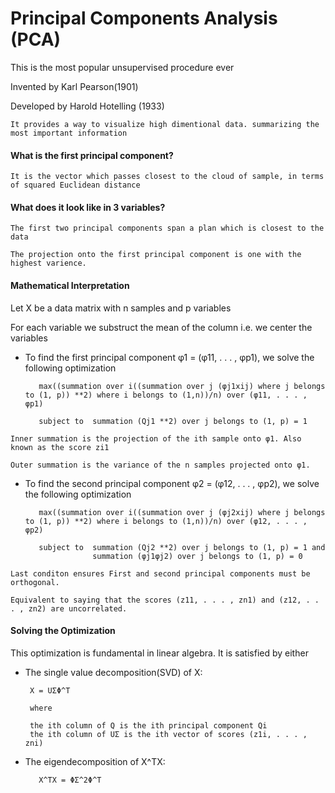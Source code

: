# Principal Components Analysis (PCA)

  This is the most popular unsupervised procedure ever
  
  Invented by Karl Pearson(1901)
  
  Developed by Harold Hotelling (1933)
  
    It provides a way to visualize high dimentional data. summarizing the most important information
      
  #### What is the first principal component?
    
    It is the vector which passes closest to the cloud of sample, in terms of squared Euclidean distance
    
  #### What does it look like in 3 variables?
  
    The first two principal components span a plan which is closest to the data
    
    The projection onto the first principal component is one with the highest varience.
    
  #### Mathematical Interpretation
  
   Let X be a data matrix with n samples and p variables
    
   For each variable we substruct the mean of the column i.e. we center the variables
    
   * To find the first principal component φ1 = (φ11, . . . , φp1), we solve the following optimization
                
            max((summation over i((summation over j (φj1xij) where j belongs to (1, p)) **2) where i belongs to (1,n))/n) over (φ11, . . . , φp1)
     
            subject to  summation (Qj1 **2) over j belongs to (1, p) = 1
     
    Inner summation is the projection of the ith sample onto φ1. Also known as the score zi1  
    
    Outer summation is the variance of the n samples projected onto φ1.
   
   * To find the second principal component φ2 = (φ12, . . . , φp2), we solve the following optimization
        
            max((summation over i((summation over j (φj2xij) where j belongs to (1, p)) **2) where i belongs to (1,n))/n) over (φ12, . . . , φp2)
     
            subject to  summation (Qj2 **2) over j belongs to (1, p) = 1 and 
                        summation (φj1φj2) over j belongs to (1, p) = 0
             
    Last conditon ensures First and second principal components must be orthogonal.
    
    Equivalent to saying that the scores (z11, . . . , zn1) and (z12, . . . , zn2) are uncorrelated.
    
   #### Solving the Optimization
   
   This optimization is fundamental in linear algebra. It is satisfied by either
   
   * The single value decomposition(SVD) of X:
        
          X = UΣΦ^T
          
          where 
          
          the ith column of Q is the ith principal component Qi
          the ith column of UΣ is the ith vector of scores (z1i, . . . , zni)
          
   * The eigendecomposition of X^TX:
   
            X^TX = ΦΣ^2Φ^T
            
            
